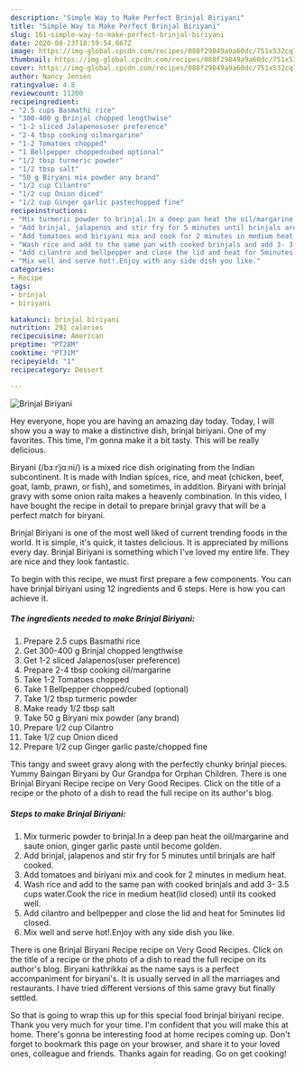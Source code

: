 ```yaml
---
description: "Simple Way to Make Perfect Brinjal Biriyani"
title: "Simple Way to Make Perfect Brinjal Biriyani"
slug: 161-simple-way-to-make-perfect-brinjal-biriyani
date: 2020-08-23T18:59:54.667Z
image: https://img-global.cpcdn.com/recipes/088f29849a9a60dc/751x532cq70/brinjal-biriyani-recipe-main-photo.jpg
thumbnail: https://img-global.cpcdn.com/recipes/088f29849a9a60dc/751x532cq70/brinjal-biriyani-recipe-main-photo.jpg
cover: https://img-global.cpcdn.com/recipes/088f29849a9a60dc/751x532cq70/brinjal-biriyani-recipe-main-photo.jpg
author: Nancy Jensen
ratingvalue: 4.8
reviewcount: 11200
recipeingredient:
- "2.5 cups Basmathi rice"
- "300-400 g Brinjal chopped lengthwise"
- "1-2 sliced Jalapenosuser preference"
- "2-4 tbsp cooking oilmargarine"
- "1-2 Tomatoes chopped"
- "1 Bellpepper choppedcubed optional"
- "1/2 tbsp turmeric powder"
- "1/2 tbsp salt"
- "50 g Biryani mix powder any brand"
- "1/2 cup Cilantro"
- "1/2 cup Onion diced"
- "1/2 cup Ginger garlic pastechopped fine"
recipeinstructions:
- "Mix turmeric powder to brinjal.In a deep pan heat the oil/margarine and saute onion, ginger garlic paste until become golden."
- "Add brinjal, jalapenos and stir fry for 5 minutes until brinjals are half cooked."
- "Add tomatoes and biriyani mix and cook for 2 minutes in medium heat."
- "Wash rice and add to the same pan with cooked brinjals and add 3- 3.5 cups water.Cook the rice in medium heat(lid closed) until its cooked well."
- "Add cilantro and bellpepper and close the lid and heat for 5minutes lid closed."
- "Mix well and serve hot!.Enjoy with any side dish you like."
categories:
- Recipe
tags:
- brinjal
- biriyani

katakunci: brinjal biriyani 
nutrition: 291 calories
recipecuisine: American
preptime: "PT28M"
cooktime: "PT31M"
recipeyield: "1"
recipecategory: Dessert

---
```



![Brinjal Biriyani](https://img-global.cpcdn.com/recipes/088f29849a9a60dc/751x532cq70/brinjal-biriyani-recipe-main-photo.jpg)

Hey everyone, hope you are having an amazing day today. Today, I will show you a way to make a distinctive dish, brinjal biriyani. One of my favorites. This time, I'm gonna make it a bit tasty. This will be really delicious.

Biryani (/bɜːrˈjɑːni/) is a mixed rice dish originating from the Indian subcontinent. It is made with Indian spices, rice, and meat (chicken, beef, goat, lamb, prawn, or fish), and sometimes, in addition. Biryani with brinjal gravy with some onion raita makes a heavenly combination. In this video, I have bought the recipe in detail to prepare brinjal gravy that will be a perfect match for biryani.

Brinjal Biriyani is one of the most well liked of current trending foods in the world. It is simple, it's quick, it tastes delicious. It is appreciated by millions every day. Brinjal Biriyani is something which I've loved my entire life. They are nice and they look fantastic.


To begin with this recipe, we must first prepare a few components. You can have brinjal biriyani using 12 ingredients and 6 steps. Here is how you can achieve it.

<!--inarticleads1-->

##### The ingredients needed to make Brinjal Biriyani:

1. Prepare 2.5 cups Basmathi rice
1. Get 300-400 g Brinjal chopped lengthwise
1. Get 1-2 sliced Jalapenos(user preference)
1. Prepare 2-4 tbsp cooking oil/margarine
1. Take 1-2 Tomatoes chopped
1. Take 1 Bellpepper chopped/cubed (optional)
1. Take 1/2 tbsp turmeric powder
1. Make ready 1/2 tbsp salt
1. Take 50 g Biryani mix powder (any brand)
1. Prepare 1/2 cup Cilantro
1. Take 1/2 cup Onion diced
1. Prepare 1/2 cup Ginger garlic paste/chopped fine


This tangy and sweet gravy along with the perfectly chunky brinjal pieces. Yummy Baingan Biryani by Our Grandpa for Orphan Children. There is one Brinjal Biryani Recipe recipe on Very Good Recipes. Click on the title of a recipe or the photo of a dish to read the full recipe on its author&#39;s blog. 

<!--inarticleads2-->

##### Steps to make Brinjal Biriyani:

1. Mix turmeric powder to brinjal.In a deep pan heat the oil/margarine and saute onion, ginger garlic paste until become golden.
1. Add brinjal, jalapenos and stir fry for 5 minutes until brinjals are half cooked.
1. Add tomatoes and biriyani mix and cook for 2 minutes in medium heat.
1. Wash rice and add to the same pan with cooked brinjals and add 3- 3.5 cups water.Cook the rice in medium heat(lid closed) until its cooked well.
1. Add cilantro and bellpepper and close the lid and heat for 5minutes lid closed.
1. Mix well and serve hot!.Enjoy with any side dish you like.


There is one Brinjal Biryani Recipe recipe on Very Good Recipes. Click on the title of a recipe or the photo of a dish to read the full recipe on its author&#39;s blog. Biryani kathrikkai as the name says is a perfect accompaniment for biryani&#39;s. It is usually served in all the marriages and restaurants. I have tried different versions of this same gravy but finally settled. 

So that is going to wrap this up for this special food brinjal biriyani recipe. Thank you very much for your time. I'm confident that you will make this at home. There's gonna be interesting food at home recipes coming up. Don't forget to bookmark this page on your browser, and share it to your loved ones, colleague and friends. Thanks again for reading. Go on get cooking!
